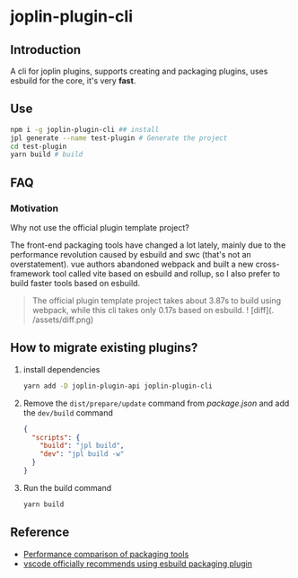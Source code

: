 # joplin-plugin-cli

## Introduction

A cli for joplin plugins, supports creating and packaging plugins, uses esbuild for the core, it's very **fast**.

## Use

```sh
npm i -g joplin-plugin-cli ## install
jpl generate --name test-plugin # Generate the project
cd test-plugin
yarn build # build
```

## FAQ

### Motivation

Why not use the official plugin template project?

The front-end packaging tools have changed a lot lately, mainly due to the performance revolution caused by esbuild and swc (that's not an overstatement). vue authors abandoned webpack and built a new cross-framework tool called vite based on esbuild and rollup, so I also prefer to build faster tools based on esbuild.

> The official plugin template project takes about 3.87s to build using webpack, while this cli takes only 0.17s based on esbuild.
> ! [diff](. /assets/diff.png)

## How to migrate existing plugins?

1. install dependencies

   ```sh
   yarn add -D joplin-plugin-api joplin-plugin-cli
   ```

2. Remove the `dist/prepare/update` command from _package.json_ and add the `dev/build` command

   ```json
   {
     "scripts": {
       "build": "jpl build",
       "dev": "jpl build -w"
     }
   }
   ```

3. Run the build command

   ```sh
   yarn build
   ```

## Reference

- [Performance comparison of packaging tools](https://esbuild.github.io/)
- [vscode officially recommends using esbuild packaging plugin](https://code.visualstudio.com/api/working-with-extensions/bundling-extension)
